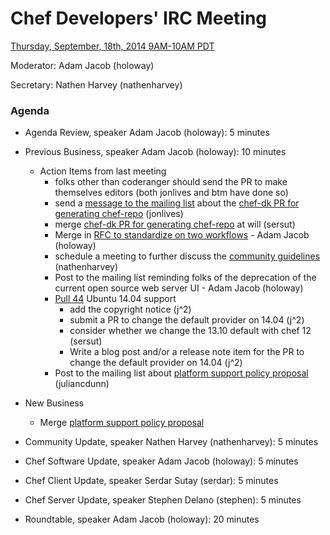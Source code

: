 # Chef Developers' IRC Meeting

[Thursday, September, 18th, 2014 9AM-10AM PDT](http://www.timeanddate.com/worldclock/fixedtime.html?msg=%23chef-hacking+developers%27+meeting&iso=20140821T12&p1=419&ah=1)

Moderator:  Adam Jacob (holoway)

Secretary:  Nathen Harvey (nathenharvey)

### Agenda
* Agenda Review, speaker Adam Jacob (holoway): 5 minutes
* Previous Business, speaker Adam Jacob (holoway): 10 minutes
  * Action Items from last meeting
    * folks other than coderanger should send the PR to make themselves editors (both jonlives and btm have done so)
    * send a [message to the mailing list](http://lists.opscode.com/sympa/arc/chef/2014-09/msg00035.html) about the [chef-dk PR for generating chef-repo](https://github.com/opscode/chef-dk/pull/150) (jonlives)
    * merge [chef-dk PR for generating chef-repo](https://github.com/opscode/chef-dk/pull/150) at will (sersut)
    * Merge in [RFC to standardize on two workflows](https://github.com/opscode/chef-rfc/pull/34) - Adam Jacob (holoway)
    * schedule a meeting to further discuss the [community guidelines](https://github.com/opscode/chef-rfc/pull/47) (nathenharvey)
    * Post to the mailing list reminding folks of the deprecation of the current open source web server UI - Adam Jacob (holoway)
    * [Pull 44](https://github.com/opscode/chef-rfc/pull/44) Ubuntu 14.04 support
      * add the copyright notice (j^2)
      * submit a PR to change the default provider on 14.04 (j^2)
      * consider whether we change the 13.10 default with chef 12 (sersut)
      * Write a blog post and/or a release note item for the PR to change the default provider on 14.04 (j^2)
    * Post to the mailing list about [platform support policy proposal](https://github.com/opscode/chef-rfc/pull/21) (juliancdunn)

* New Business
  * Merge [platform support policy proposal](https://github.com/opscode/chef-rfc/pull/21)

* Community Update, speaker Nathen Harvey (nathenharvey): 5 minutes
* Chef Software Update, speaker Adam Jacob (holoway): 5 minutes
* Chef Client Update, speaker Serdar Sutay (serdar): 5 minutes
* Chef Server Update, speaker Stephen Delano (stephen): 5 minutes
* Roundtable, speaker Adam Jacob (holoway): 20 minutes
